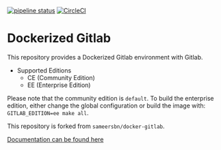 [![pipeline status](https://gitlab.timmertech.nl/docker/gitlab/badges/master/pipeline.svg)](https://gitlab.timmertech.nl/docker/gitlab/commits/master)
[![CircleCI](https://circleci.com/gh/GJRTimmer/docker-gitlab/tree/master.svg?style=svg)](https://circleci.com/gh/GJRTimmer/docker-gitlab/tree/master)

# Dockerized Gitlab

This repository provides a Dockerized Gitlab environment with Gitlab.

* Supported Editions
  * CE (Community Edition)
  * EE (Enterprise Edition)

Please note that the community edition is `default`.
To build the enterprise edition, either change the global configuration or build the image with: `GITLAB_EDITION=ee make all`.

This repository is forked from `sameersbn/docker-gitlab`.

[Documentation can be found here](https://docker.timmertech.nl/gitlab)
